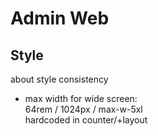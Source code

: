 # Admin Web

## Style

about style consistency

- max width for wide screen:  
  64rem / 1024px / max-w-5xl  
  hardcoded in counter/+layout


